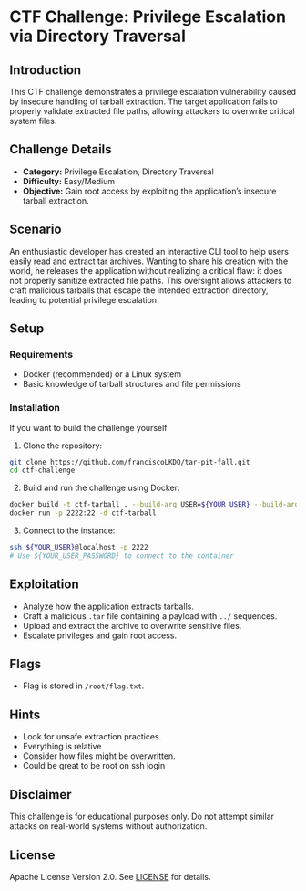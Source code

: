 # CTF Challenge: Privilege Escalation via Directory Traversal

## Introduction
This CTF challenge demonstrates a privilege escalation vulnerability caused by insecure handling of tarball extraction. The target application fails to properly validate extracted file paths, allowing attackers to overwrite critical system files.

## Challenge Details
- **Category:** Privilege Escalation, Directory Traversal
- **Difficulty:** Easy/Medium
- **Objective:** Gain root access by exploiting the application’s insecure tarball extraction.

## Scenario
An enthusiastic developer has created an interactive CLI tool to help users easily read and extract tar archives. Wanting to share his creation with the world, he releases the application without realizing a critical flaw: it does not properly sanitize extracted file paths. This oversight allows attackers to craft malicious tarballs that escape the intended extraction directory, leading to potential privilege escalation.

## Setup
### Requirements
- Docker (recommended) or a Linux system
- Basic knowledge of tarball structures and file permissions

### Installation
If you want to build the challenge yourself
1. Clone the repository:
```sh
git clone https://github.com/franciscoLKDO/tar-pit-fall.git
cd ctf-challenge
```
2. Build and run the challenge using Docker:
```sh
docker build -t ctf-tarball . --build-arg USER=${YOUR_USER} --build-arg USER_PASSWORD=${YOUR_USER_PASSWORD} --build-arg FLAG=${YOUR_FLAG}
docker run -p 2222:22 -d ctf-tarball
```
3. Connect to the instance:
```sh
ssh ${YOUR_USER}@localhost -p 2222
# Use ${YOUR_USER_PASSWORD} to connect to the container
```

## Exploitation
- Analyze how the application extracts tarballs.
- Craft a malicious `.tar` file containing a payload with `../` sequences.
- Upload and extract the archive to overwrite sensitive files.
- Escalate privileges and gain root access.

## Flags
- Flag is stored in `/root/flag.txt`.

## Hints
- Look for unsafe extraction practices.
- Everything is relative
- Consider how files might be overwritten.
- Could be great to be root on ssh login

## Disclaimer
This challenge is for educational purposes only. Do not attempt similar attacks on real-world systems without authorization.

## License
Apache License Version 2.0. See [LICENSE](./LICENSE) for details.

